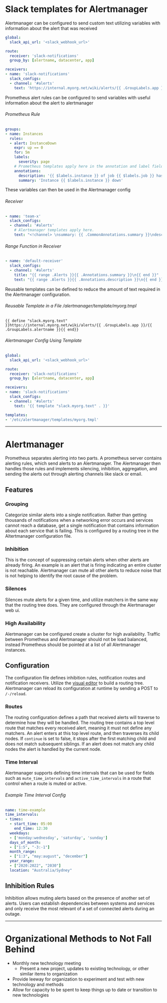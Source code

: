 # Slack templates for Alertmanager
Alertmanager can be configured to send custom text utilizing variables with information about the alert that was received
```yaml
global:
  slack_api_url: '<slack_webhook_url>'

route:
  receiver: 'slack-notifications'
  group_by: [alertname, datacenter, app]

receivers:
- name: 'slack-notifications'
  slack_configs:
  - channel: '#alerts'
    text: 'https://internal.myorg.net/wiki/alerts/{{ .GroupLabels.app }}/{{ .GroupLabels.alertname }}'
```
Prometheus alert rules can be configured to send variables with useful information about the alert to alertmanager
###### Prometheus Rule
```yaml
groups:
- name: Instances
  rules:
  - alert: InstanceDown
    expr: up == 0
    for: 5m
    labels:
      severity: page
    # Prometheus templates apply here in the annotation and label fields of the alert.
    annotations:
      description: '{{ $labels.instance }} of job {{ $labels.job }} has been down for more than 5 minutes.'
      summary: 'Instance {{ $labels.instance }} down'
```
These variables can then be used in the Alertmanager config
###### Receiver
```yaml
- name: 'team-x'
  slack_configs:
  - channel: '#alerts'
    # Alertmanager templates apply here.
    text: "<!channel> \nsummary: {{ .CommonAnnotations.summary }}\ndescription: {{ .CommonAnnotations.description }}"
```
###### Range Function in Receiver
```yaml
- name: 'default-receiver'
  slack_configs:
  - channel: '#alerts'
    title: "{{ range .Alerts }}{{ .Annotations.summary }}\n{{ end }}"
    text: "{{ range .Alerts }}{{ .Annotations.description }}\n{{ end }}"
```
Reusable templates can be defined to reduce the amount of text required in the Alertmanager configuration.
###### Reusable Template in a File /alertmanager/template/myorg.tmpl
```text
{{ define "slack.myorg.text" }}https://internal.myorg.net/wiki/alerts/{{ .GroupLabels.app }}/{{ .GroupLabels.alertname }}{{ end}}
```
###### Alertmanager Config Using Template
```yaml
global:
  slack_api_url: '<slack_webhook_url>'

route:
  receiver: 'slack-notifications'
  group_by: [alertname, datacenter, app]

receivers:
- name: 'slack-notifications'
  slack_configs:
  - channel: '#alerts'
    text: '{{ template "slack.myorg.text" . }}'

templates:
- '/etc/alertmanager/templates/myorg.tmpl'
```

-------------------------------------------------
# Alertmanager
Prometheus separates alerting into two parts. A prometheus server contains alerting rules, which send alerts to an Alertmanager. The Alertmanager then handles those rules and implements silencing, inhibition, aggregation, and sending the alerts out through alerting channels like slack or email.
## Features
### Grouping
Categorize similar alerts into a single notification. Rather than getting thousands of notifications when a networking error occurs and services cannot reach a database, get a single notification that contains information about each service that is failing. This is configured by a routing tree in the Altertmanager configuration file.
### Inhibition
This is the concept of suppressing certain alerts when other alerts are already firing. An example is an alert that is firing indicating an entire cluster is not reachable. Alertmanager can mute all other alerts to reduce noise that is not helping to identify the root cause of the problem.
### Silences
Silences mute alerts for a given time, and utilize matchers in the same way that the routing tree does. They are configured through the Alertmanager web ui.
### High Availability
Alertmanager can be configured create a cluster for high availability. Traffic between Prometheus and Alertmanager should not be load balanced, instead Prometheus should be pointed at a list of all Alertmanager instances.
## Configuration
The configuration file defines inhibition rules, notification routes and notification receivers. Utilize the [visual editor](https://www.prometheus.io/webtools/alerting/routing-tree-editor?_gl=1*ks2oop*_ga*MjY1MTMxNzYyLjE3NDE4MDQ3MjY.*_ga_80ZM8LGB96*MTc0NDM3NzgyNy4xNS4xLjE3NDQzNzgyOTEuMC4wLjA.) to build a routing tree. Alertmanager can reload its configuration at runtime by sending a POST to `/-/reload`.
### Routes
The routing configuration defines a path that received alerts will traverse to determine how they will be handled. The routing tree contains a top level route that matches every received alert, meaning it must not define any matchers. An alert enters at this top level route, and then traverses its child nodes. If `continue` is set to false, it stops after the first matching child and does not match subsequent siblings. If an alert does not match any child nodes the alert is handled by the current node.
### Time Interval
Alertmanager supports defining time intervals that can be used for fields such as `mute_time_intervals` and `active_time_intervals` in a route that control when a route is muted or active.
###### Example Time Interval Config
```yaml
name: time-example
time_intervals:
- times:
  - start_time: 05:00
    end_time: 12:30
  weekdays:
  - ['monday:wednesday', 'saturday', 'sunday']
  days_of_month:
  - ["1:5", "-3:-1"]
  month_range:
  - ["1:3", "may:august", "december"]
  year_range:
  - ["2020:2022", "2030"]
  location: "Australia/Sydney"
```
## Inhibition Rules
Inhibition allows muting alerts based on the presence of another set of alerts. Users can establish dependencies between systems and services and only receive the most relevant of a set of connected alerts during an outage.

----------------------------------------------
# Organizational Methods to Not Fall Behind
- Monthly new technology meeting
	- Present a new project, updates to existing technology, or other similar items to organization
- Provide leeway for organization to experiment and test with new technology and methods
- Allow for capacity to be spent to keep things up to date or transition to new technologies